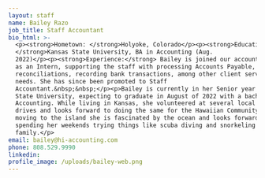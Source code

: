 ```yaml
---
layout: staff
name: Bailey Razo
job_title: Staff Accountant
bio_html: >-
  <p><strong>Hometown: </strong>Holyoke, Colorado</p><p><strong>Education:
  </strong>Kansas State University, BA in Accounting (Aug.
  2022)</p><p><strong>Experience:</strong> Bailey is joined our accounting team
  as an Intern, supporting the staff with processing Accounts Payable, monthly
  reconciliations, recording bank transactions, among other client servicing
  needs. She has since been promoted to Staff
  Accountant.&nbsp;&nbsp;</p><p>Bailey is currently in her Senior year at Kansas
  State University, expecting to graduate in August of 2022 with a bachelor's in
  Accounting. While living in Kansas, she volunteered at several local food
  drives and looks forward to doing the same for the Hawaiian Community! Since
  moving to the island she is fascinated by the ocean and looks forward to
  spending her weekends trying things like scuba diving and snorkeling with her
  family.</p>
email: bailey@hi-accounting.com
phone: 808.529.9990
linkedin:
profile_image: /uploads/bailey-web.png
---
```

